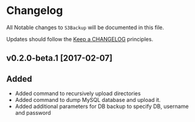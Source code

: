 # Changelog

All Notable changes to `S3Backup` will be documented in this file.

Updates should follow the [Keep a CHANGELOG](http://keepachangelog.com/) principles.

## v0.2.0-beta.1 [2017-02-07]

## Added
- Added command to recursively upload directories
- Added command to dump MySQL database and upload it.
- Added additional parameters for DB backup to specify DB, username and password
